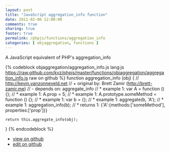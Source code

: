 ```yaml
---
layout: post
title: "JavaScript aggregation_info function"
date: 2011-02-06 12:00:00
comments: true
sharing: true
footer: true
permalink: /phpjs/functions/aggregation_info
categories: [ objaggregation, functions ]
---
```

A JavaScript equivalent of PHP's aggregation_info
<!-- more -->
{% codeblock objaggregation/aggregation_info.js lang:js https://raw.github.com/kvz/phpjs/master/functions/objaggregation/aggregation_info.js raw on github %}
function aggregation_info (obj) {
    // http://kevin.vanzonneveld.net
    // +   original by: Brett Zamir (http://brett-zamir.me)
    // -    depends on: aggregate_info
    // *     example 1: var A = function () {};
    // *     example 1: A.prop = 5;
    // *     example 1: A.prototype.someMethod = function () {};
    // *     example 1: var b = {};
    // *     example 1: aggregate(b, 'A');
    // *     example 1: aggregation_info(b);
    // *     returns 1: {'A':{methods:['someMethod'], properties:['prop']}}

    return this.aggregate_info(obj);
}
{% endcodeblock %}
<ul>
 <li><a href="https://github.com/kvz/phpjs/blob/master/functions/objaggregation/aggregation_info.js">view on github</a></li>
 <li><a href="https://github.com/kvz/phpjs/edit/master/functions/objaggregation/aggregation_info.js">edit on github</a></li>
</ul>
